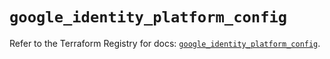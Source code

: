 # `google_identity_platform_config`

Refer to the Terraform Registry for docs: [`google_identity_platform_config`](https://registry.terraform.io/providers/hashicorp/google/6.24.0/docs/resources/identity_platform_config).
